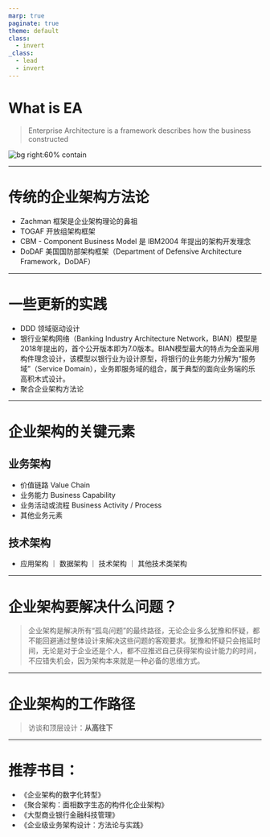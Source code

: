 ```yaml
---
marp: true
paginate: true
theme: default
class:
  - invert
_class:
  - lead
  - invert
---
```


# What is EA

> Enterprise Architecture is a framework describes how the business constructed

![bg right:60% contain](https://vip2.loli.io/2023/09/04/lLpdQwq2XyKHYuv.png)

---

# 传统的企业架构方法论

- Zachman 框架是企业架构理论的鼻祖
- TOGAF 开放组架构框架 
- CBM - Component Business Model 是 IBM2004 年提出的架构开发理念
- DoDAF 美国国防部架构框架（Department of Defensive Architecture Framework，DoDAF）


---

# 一些更新的实践

- DDD 领域驱动设计
- 银行业架构网络（Banking Industry Architecture Network，BIAN）模型是2018年提出的，首个公开版本即为7.0版本。BIAN模型最大的特点为全面采用构件理念设计，该模型以银行业为设计原型，将银行的业务能力分解为“服务域”（Service Domain），业务即服务域的组合，属于典型的面向业务端的乐高积木式设计。
- 聚合企业架构方法论

---

# 企业架构的关键元素

## 业务架构 
- 价值链路 Value Chain
- 业务能力 Business Capability
- 业务活动或流程 Business Activity / Process
- 其他业务元素

## 技术架构
- 应用架构 ｜ 数据架构 ｜ 技术架构 ｜ 其他技术类架构

---

# 企业架构要解决什么问题？

> 企业架构是解决所有“孤岛问题”的最终路径，无论企业多么犹豫和怀疑，都不能回避通过整体设计来解决这些问题的客观要求。犹豫和怀疑只会拖延时间，无论是对于企业还是个人，都不应推迟自己获得架构设计能力的时间，不应错失机会，因为架构本来就是一种必备的思维方式。

---

# 企业架构的工作路径

> 访谈和顶层设计：**从高往下**

---

# 推荐书目：

- 《企业架构的数字化转型》
- 《聚合架构：面相数字生态的构件化企业架构》
- 《大型商业银行金融科技管理》
- 《企业级业务架构设计：方法论与实践》